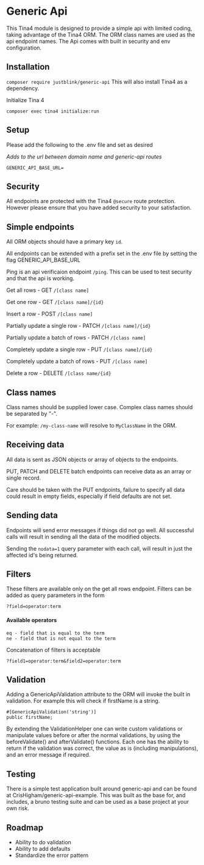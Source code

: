 # Generic Api

This Tina4 module is designed to provide a simple api with limited coding, taking advantage of the Tina4 ORM. The ORM
class names are used as the api endpoint names. The Api comes with built in security and env configuration.

## Installation

`composer require justblink/generic-api` This will also install Tina4 as a dependency.

Initialize Tina 4

`composer exec tina4 initialize:run`

## Setup

Please add the following to the .env file and set as desired

*Adds to the url between domain name and generic-api routes*

`GENERIC_API_BASE_URL=`

## Security

All endpoints are protected with the Tina4 `@secure` route protection. However please ensure that you have added security
to your satisfaction.

## Simple endpoints

All ORM objects should have a primary key `id`.

All endpoints can be extended with a prefix set in the .env file by setting the flag GENERIC_API_BASE_URL

Ping is an api verificaion endpoint `/ping`. This can be used to test security and that the api is working.

Get all rows - GET `/[class name]`

Get one row - GET `/[class name]/{id}`

Insert a row - POST `/[class name]`

Partially update a single row - PATCH `/[class name]/{id}`

Partially update a batch of rows - PATCH `/[class name]`

Completely update a single row - PUT `/[class name]/{id}`

Completely update a batch of rows - PUT `/[class name]`

Delete a row - DELETE `/[class name/{id}`

## Class names

Class names should be supplied lower case. Complex class names should be separated by "-".

For example:
`/my-class-name` will resolve to `MyClassName` in the ORM.

## Receiving data

All data is sent as JSON objects or array of objects to the endpoints.

PUT, PATCH and DELETE batch endpoints can receive data as an array or single record.

Care should be taken with the PUT endpoints, failure to specify all data could result in empty fields, especially if
field defaults are not set.

## Sending data

Endpoints will send error messages if things did not go well. All successful calls will result in sending all the data of 
the modified objects. 

Sending the ```nodata=1``` query parameter with each call, will result in just the affected id's being returned.

## Filters

These filters are available only on the get all rows endpoint. Filters can be added as query parameters in the form

```?field=operator:term```

#### Available operators ####
~~~
eq - field that is equal to the term 
ne - field that is not equal to the term
~~~

Concatenation of filters is acceptable

```?field1=operator:term&field2=operator:term```

## Validation

Adding a GenericApiValidation attribute to the ORM will invoke the built in validation. For example this will check if 
firstName is a string.

```
#[GenericApiValidation('string')]
public firstName;
```

By extending the ValidationHelper one can write custom validations or manipulate values before or after the normal validations, 
by using the beforeValidate() and afterValidate() functions. Each one has the ability to return if the validation was correct, 
the value as is (including manipulations), and an error message if required.

## Testing

There is a simple test application built around generic-api and can be found at CrisHigham/generic-api-example. This was built as the base for, and includes, a bruno testing suite and can be used as a base project at your own risk.

## Roadmap

* Ability to do validation
* Ability to add defaults
* Standardize the error pattern